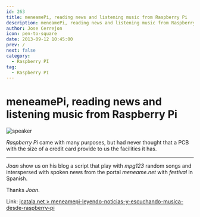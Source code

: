 ```yaml
---
id: 263
title: meneamePi, reading news and listening music from Raspberry Pi
description: meneamePi, reading news and listening music from Raspberry Pi
author: Jose Cerrejon
icon: pen-to-square
date: 2013-09-12 10:45:00
prev: /
next: false
category:
  - Raspberry PI
tag:
  - Raspberry PI
---
```


# meneamePi, reading news and listening music from Raspberry Pi

![speaker](/images/speaker.jpg)

*Raspberry Pi* came with many purposes, but had never thought that a PCB with the size of a credit card provide to us the facilities it has.

- - -
*Joan* show us on his blog a script that play with *mpg123* random songs and interspersed with spoken news from the portal *meneame.net* with *festival* in Spanish.

Thanks *Joan*.

Link: [jcatala.net > meneamepi-leyendo-noticias-y-escuchando-musica-desde-raspberry-pi](http://jcatala.net/categoria-gnulinux/meneamepi-leyendo-noticias-y-escuchando-musica-desde-raspberry-pi)